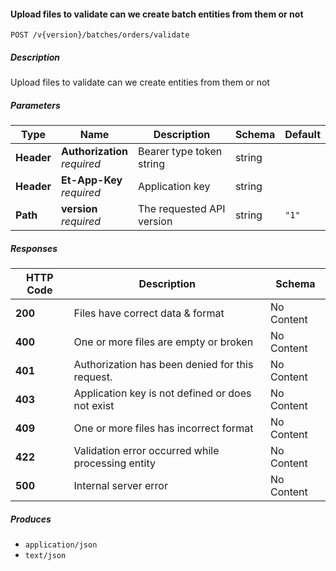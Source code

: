 
<a name="batchesorders_validatebatchorderentitiesfiles"></a>
#### Upload files to validate can we create batch entities from them or not
```
POST /v{version}/batches/orders/validate
```


##### Description
Upload files to validate can we create entities from them or not


##### Parameters

|Type|Name|Description|Schema|Default|
|---|---|---|---|---|
|**Header**|**Authorization**  <br>*required*|Bearer type token string|string||
|**Header**|**Et-App-Key**  <br>*required*|Application key|string||
|**Path**|**version**  <br>*required*|The requested API version|string|`"1"`|


##### Responses

|HTTP Code|Description|Schema|
|---|---|---|
|**200**|Files have correct data & format|No Content|
|**400**|One or more files are empty or broken|No Content|
|**401**|Authorization has been denied for this request.|No Content|
|**403**|Application key is not defined or does not exist|No Content|
|**409**|One or more files has incorrect format|No Content|
|**422**|Validation error occurred while processing entity|No Content|
|**500**|Internal server error|No Content|


##### Produces

* `application/json`
* `text/json`



